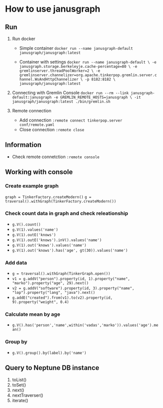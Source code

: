 # How to use janusgraph

## Run

1. Run docker

    * Simple container
    `docker run --name janusgraph-default janusgraph/janusgraph:latest`

    * Container with settings
    `docker run --name janusgraph-default \
        -e janusgraph.storage.berkeleyje.cache-percentage=80 \
        -e gremlinserver.threadPoolWorker=2 \
        -e gremlinserver.channelizer=org.apache.tinkerpop.gremlin.server.channel.WsAndHttpChannelizer \
        -p 8182:8182 \
        janusgraph/janusgraph:latest`

2. Connecting with Gremlin Console
`docker run --rm --link janusgraph-default:janusgraph -e GREMLIN_REMOTE_HOSTS=janusgraph \
    -it janusgraph/janusgraph:latest ./bin/gremlin.sh`

3. Remote connection

    * Add connection
    `:remote connect tinkerpop.server conf/remote.yaml`
    * Close connection
    `:remote close`

## Information

* Check remote connetction
`:remote console`

## Working with console

### Create example graph

`graph = TinkerFactory.createModern()`
`g = traversal().withGraph(TinkerFactory.createModern())`

### Check count data in graph and check releationship

* `g.V().count()`
* `g.V(1).values('name')`
* `g.V(1).outE('knows')`
* `g.V(1).outE('knows').inV().values('name')`
* `g.V(1).out('knows').values('name')`
* `g.V(1).out('knows').has('age', gt(30)).values('name')`

### Add data

* `g = traversal().withGraph(TinkerGraph.open())`
* `v1 = g.addV("person").property(id, 1).property("name", "marko").property("age", 29).next()`
* `v2 = g.addV("software").property(id, 3).property("name", "lop").property("lang", "java").next()`
* `g.addE("created").from(v1).to(v2).property(id, 9).property("weight", 0.4)`

### Calculate mean by age

* `g.V().has('person','name',within('vadas','marko')).values('age').mean()`

### Group by

* `g.V().group().by(label).by('name')`

## Query to Neptune DB instance

1. toList()
2. toSet()
3. next()
4. nextTraverser()
5. iterate()
